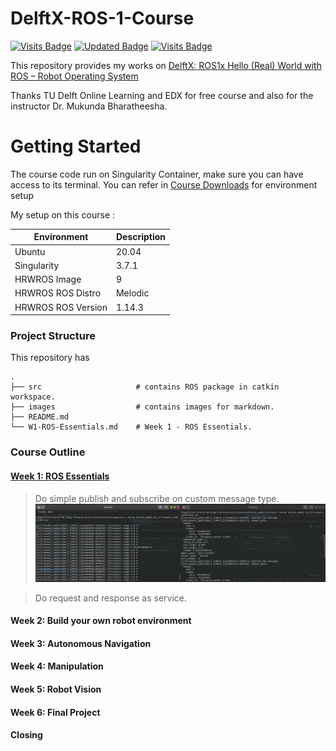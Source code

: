 DelftX-ROS-1-Course
===
[![Visits Badge](https://badges.pufler.dev/visits/noczero/DelftX-ROS-1-Course)](https://github.com/noczero/DelftX-ROS-1-Course)
[![Updated Badge](https://badges.pufler.dev/created/noczero/DelftX-ROS-1-Course)](https://github.com/noczero/DelftX-ROS-1-Course)
[![Visits Badge](https://badges.pufler.dev/updated/noczero/DelftX-ROS-1-Course)](https://github.com/noczero/DelftX-ROS-1-Course)

This repository provides my works on [DelftX: ROS1x Hello (Real) World with ROS – Robot Operating System](https://learning.edx.org/course/course-v1:DelftX+ROS1x+1T2020/home)

Thanks TU Delft Online Learning and EDX for free course and also for the instructor Dr. Mukunda Bharatheesha.

# Getting Started

The course code run on Singularity Container, make sure you can have access to its terminal. You can refer in [Course Downloads](https://courses.edx.org/courses/course-v1:DelftX+ROS1x+1T2020/f40348a2d8f648769ba3510c761c93a1/) for environment setup

My setup on this course :

| Environment      | Description |
| ----------- | ----------- |
| Ubuntu       | 20.04        |
| Singularity      | 3.7.1       |
| HRWROS Image      | 9       |
| HRWROS ROS Distro   | Melodic       |
| HRWROS ROS Version   | 1.14.3         |

### Project Structure
This repository has 

    .
    ├── src                     # contains ROS package in catkin workspace.
    ├── images                  # contains images for markdown.
    ├── README.md               
    └── W1-ROS-Essentials.md    # Week 1 - ROS Essentials.

### Course Outline
#### [Week 1: ROS Essentials](W1-ROS-Essentials.md)

> Do simple publish and subscribe on custom message type.
![simple publish subscribe](images/simple_pub_sub.png "Simple Publish Subscribe")

> Do request and response as service.


#### Week 2: Build your own robot environment
#### Week 3: Autonomous Navigation
#### Week 4: Manipulation
#### Week 5: Robot Vision
#### Week 6: Final Project
#### Closing


